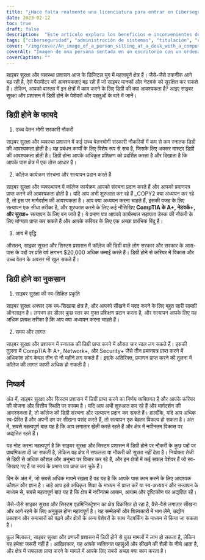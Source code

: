 ```yaml
---
title: "¿Hace falta realmente una licenciatura para entrar en Ciberseguridad y Administración de Sistemas?"
date: 2023-02-12
toc: true
draft: false
description:  "Este artículo explora los beneficios e inconvenientes de obtener un title en los campos de la ciberseguridad y la administración de sistemas, incluyendo oportunidades de trabajo, certificaciones, tiempo y consideraciones de costo."
tags: ["ciberseguridad", "administración de sistemas", "titulación", "certificaciones", "promoción profesional", "potencial salarial", "tiempo y coste", "empleos públicos", "autodidacta", "formación online", "certificaciones CompTIA"]
cover: "/img/cover/An_image_of_a_person_sitting_at_a_desk_with_a_computer.png"
coverAlt: "Imagen de una persona sentada en un escritorio con un ordenador delante, rodeada de libros, recursos en línea y materiales de certificación, que simbolizan los diferentes caminos para adquirir conocimientos y experiencia en ciberseguridad y administración de sistemas. "
coverCaption: ""
---
```



 साइबर सुरक्षा और व्यवस्था प्रशासन आज के डिजिटल युग में महत्वपूर्ण क्षेत्र हैं। जैसे-जैसे तकनीक आगे बढ़ रही है, ऐसे पैरामीटर की आवश्यकताएं बढ़ रही हैं जो साइबर मानकों और नेटवर्क को सुरक्षित कर सकते हैं। लेकिन, आपको वास्तव में इन क्षेत्रों में काम करने के लिए डिग्री की क्या आवश्यकता है? आइए साइबर सुरक्षा और प्रशासन में डिग्री होने के पेशेवरों और पहलुओं के बारे में जानें।
 
 ## डिग्री होने के फायदे
 
 1. उच्च वेतन भोगी सरकारी नौकरी
 
 साइबर सुरक्षा और व्यवस्था प्रशासन में कई उच्च वेतनभोगी सरकारी नौकरियों में कम से कम स्नातक डिग्री की आवश्यकता होती है। यह प्रबंधन कार्यों के लिए विशेष रूप से सच है, जिसके लिए अक्सर मास्टर डिग्री की आवश्यकता होती है। डिग्री होना आपके अधिकृत प्रशिक्षण को प्रदर्शित करता है और दिखाता है कि आपके पास क्षेत्र में एक ठोस आधार है।
 
 2. कॉलेज कार्यक्रम संरचना और सत्यापन प्रदान करते हैं
 
 साइबर सुरक्षा और व्यवस्थापन में कॉलेज कार्यक्रम आपको संरचना प्रदान करते हैं और आपको प्रमाणपत्र प्राप्त करने की आवश्यकता होती है। यदि आप अभी शुरुआत कर रहे हैं _COPY2 क्या अध्ययन कर रहे हैं, तो इस पर मार्गदर्शन की आवश्यकता है। आप क्या अध्ययन करना चाहते हैं, इसकी वजह के लिए सत्यापन एक सीधा तरीका है, और शुरुआत करने के लिए कई नौसिखिए **CompTIA के A+, नेटवर्क+, और सुरक्षा+** सत्यापन के लिए बन जाते हैं। ये प्रमाण पत्र आपको कार्यस्थल सहायता डेस्क की नौकरी के लिए योग्यता प्राप्त कर सकते हैं और आपके करियर के लिए एक अच्छा प्रारंभिक बिंदु हैं।
 
 3. आय में वृद्धि
 
 औसतन, साइबर सुरक्षा और सिस्टम प्रशासन में कॉलेज की डिग्री वाले लोग सरकार और सरकार के आस-पास के पदों पर प्रति वर्ष लगभग $20,000 अधिक कमाई करते हैं। डिग्री होने से करियर में विकास और उच्च वेतन के अवसर भी खुल सकते हैं।
 
 ## डिग्री होने का नुकसान
 
 1. साइबर सुरक्षा की स्व-शिक्षित प्रकृति
 
 साइबर सुरक्षा अक्सर एक स्व-सिखाया क्षेत्र है, और आपको सीखने में मदद करने के लिए बहुत सारी सामग्री ऑनलाइन है। लगभग हर डीलर कुछ स्तर का मुफ्त प्रशिक्षण प्रदान करता है, और सत्यापन आपके लिए यह अधिक प्रत्यक्ष तरीका है कि आप क्या अध्ययन करना चाहते हैं।
 
 2. समय और लागत
 
 साइबर सुरक्षा और प्रशासन में स्नातक की डिग्री प्राप्त करने में औसत चार साल लग सकते हैं। इसकी तुलना में CompTIA के A+, Network+, और Security+ जैसे तीन प्रमाणपत्र प्राप्त करने में अधिकांश लोग केवल तीन से नौ महीने लग सकते हैं। इसके अतिरिक्त, प्रमाणन प्राप्त करने की तुलना में कॉलेज की लागत काफी अधिक हो सकती है।
 
 ## निष्कर्ष
 
 अंत में, साइबर सुरक्षा और सिस्टम प्रशासन में डिग्री प्राप्त करने का निर्णय व्यक्तिगत है और आपके करियर की योजना और वित्तीय स्थिति पर कायम है। यदि आप अभी शुरुआत कर रहे हैं और मार्गदर्शन की आवश्यकता है, तो कॉलेज की डिग्री संरचना और सत्यापन प्रदान कर सकते हैं। हालाँकि, यदि आप अधिक स्व-प्रेरित हैं और अपनी दम पर सीखना पसंद करते हैं, तो सत्यापन एक बेहतर विकल्प हो सकता है। अंत में, सबसे महत्वपूर्ण बात यह है कि आप लगातार खेती करते रहते हैं और क्षेत्र में नवीनतम विकास पर अद्यतित रहते हैं।
 
 यह नोट करना महत्वपूर्ण है कि साइबर सुरक्षा और सिस्टम प्रशासन में डिग्री होने पर नौकरी के कुछ पदों पर प्राथमिकता दी जा सकती है, लेकिन यह क्षेत्र में सफलता या नौकरी की सुरक्षा नहीं देता है। नियोक्ता तेजी से डिग्री से अधिक कौशल और अनुभव पर विचार कर रहे हैं, और इन क्षेत्रों में कई सफल पेशेवर हैं जो स्व-सिखाए गए हैं या स्वयं के प्रमाण पत्र प्राप्त कर चुके हैं।
 
 दिन के अंत में, जो सबसे अधिक मायने रखता है वह यह है कि आपके पास काम करने के लिए आवश्यक कौशल और ज्ञान है। चाहे आप इसे अधिकृत शिक्षा के माध्यम से प्राप्त करें या स्व-अध्ययन और सत्यापन के माध्यम से, सबसे महत्वपूर्ण बात यह है कि क्षेत्र में नवीनतम आयाम, आयाम और दृष्टिकोण पर अद्यतित रहें।
 
 जैसे-जैसे साइबर सुरक्षा और सिस्टम एडमिनिस्ट्रेशन का क्षेत्र विकसित हो रहा है, वैसे-वैसे लगातार सीखना और आगे रहने के लिए अनुकूल होना महत्वपूर्ण है। यह सम्मेलनों और शिल्पकारों में भाग लेने, उद्योग प्रकाशन और समाचारों को पढ़ने और क्षेत्रों के अन्य पेशेवरों के साथ नेटवर्किंग के माध्यम से किया जा सकता है।
 
 कुल मिलाकर, साइबर सुरक्षा और प्रणाली प्रशासन में डिग्री होने से कुछ मामलों में लाभ हो सकता है, लेकिन यह हमेशा जरूरी नहीं है। आखिरकार, यह आपके व्यक्तिगत पहलुओं और सीखने की शैली के नीचे आता है, और क्षेत्र में सफलता प्राप्त करने के मामले में आपके लिए सबसे अच्छा क्या काम करता है।
 
